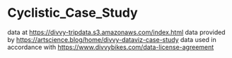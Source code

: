 # Cyclistic_Case_Study

data at https://divvy-tripdata.s3.amazonaws.com/index.html
data provided by https://artscience.blog/home/divvy-dataviz-case-study
data used in accordance with https://www.divvybikes.com/data-license-agreement

